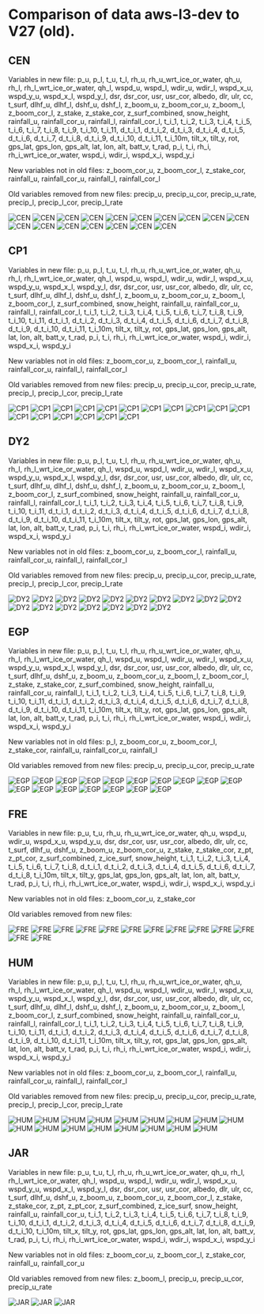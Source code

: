 # Comparison of data aws-l3-dev to V27 (old).
## CEN
Variables in new file:
p_u, p_l, t_u, t_l, rh_u, rh_u_wrt_ice_or_water, qh_u, rh_l, rh_l_wrt_ice_or_water, qh_l, wspd_u, wspd_l, wdir_u, wdir_l, wspd_x_u, wspd_y_u, wspd_x_l, wspd_y_l, dsr, dsr_cor, usr, usr_cor, albedo, dlr, ulr, cc, t_surf, dlhf_u, dlhf_l, dshf_u, dshf_l, z_boom_u, z_boom_cor_u, z_boom_l, z_boom_cor_l, z_stake, z_stake_cor, z_surf_combined, snow_height, rainfall_u, rainfall_cor_u, rainfall_l, rainfall_cor_l, t_i_1, t_i_2, t_i_3, t_i_4, t_i_5, t_i_6, t_i_7, t_i_8, t_i_9, t_i_10, t_i_11, d_t_i_1, d_t_i_2, d_t_i_3, d_t_i_4, d_t_i_5, d_t_i_6, d_t_i_7, d_t_i_8, d_t_i_9, d_t_i_10, d_t_i_11, t_i_10m, tilt_x, tilt_y, rot, gps_lat, gps_lon, gps_alt, lat, lon, alt, batt_v, t_rad, p_i, t_i, rh_i, rh_i_wrt_ice_or_water, wspd_i, wdir_i, wspd_x_i, wspd_y_i

New variables not in old files:
z_boom_cor_u, z_boom_cor_l, z_stake_cor, rainfall_u, rainfall_cor_u, rainfall_l, rainfall_cor_l

Old variables removed from new files:
precip_u, precip_u_cor, precip_u_rate, precip_l, precip_l_cor, precip_l_rate
 
![CEN](../figures/V27_versus_aws-l3-dev_hour/CEN_0.png)
![CEN](../figures/V27_versus_aws-l3-dev_hour/CEN_1.png)
![CEN](../figures/V27_versus_aws-l3-dev_hour/CEN_2.png)
![CEN](../figures/V27_versus_aws-l3-dev_hour/CEN_3.png)
![CEN](../figures/V27_versus_aws-l3-dev_hour/CEN_4.png)
![CEN](../figures/V27_versus_aws-l3-dev_hour/CEN_5.png)
![CEN](../figures/V27_versus_aws-l3-dev_hour/CEN_6.png)
![CEN](../figures/V27_versus_aws-l3-dev_hour/CEN_7.png)
![CEN](../figures/V27_versus_aws-l3-dev_hour/CEN_8.png)
![CEN](../figures/V27_versus_aws-l3-dev_hour/CEN_9.png)
![CEN](../figures/V27_versus_aws-l3-dev_hour/CEN_10.png)
![CEN](../figures/V27_versus_aws-l3-dev_hour/CEN_11.png)
![CEN](../figures/V27_versus_aws-l3-dev_hour/CEN_12.png)
![CEN](../figures/V27_versus_aws-l3-dev_hour/CEN_13.png)
![CEN](../figures/V27_versus_aws-l3-dev_hour/CEN_14.png)
![CEN](../figures/V27_versus_aws-l3-dev_hour/CEN_15.png)
![CEN](../figures/V27_versus_aws-l3-dev_hour/CEN_16.png)
 
## CP1
Variables in new file:
p_u, p_l, t_u, t_l, rh_u, rh_u_wrt_ice_or_water, qh_u, rh_l, rh_l_wrt_ice_or_water, qh_l, wspd_u, wspd_l, wdir_u, wdir_l, wspd_x_u, wspd_y_u, wspd_x_l, wspd_y_l, dsr, dsr_cor, usr, usr_cor, albedo, dlr, ulr, cc, t_surf, dlhf_u, dlhf_l, dshf_u, dshf_l, z_boom_u, z_boom_cor_u, z_boom_l, z_boom_cor_l, z_surf_combined, snow_height, rainfall_u, rainfall_cor_u, rainfall_l, rainfall_cor_l, t_i_1, t_i_2, t_i_3, t_i_4, t_i_5, t_i_6, t_i_7, t_i_8, t_i_9, t_i_10, t_i_11, d_t_i_1, d_t_i_2, d_t_i_3, d_t_i_4, d_t_i_5, d_t_i_6, d_t_i_7, d_t_i_8, d_t_i_9, d_t_i_10, d_t_i_11, t_i_10m, tilt_x, tilt_y, rot, gps_lat, gps_lon, gps_alt, lat, lon, alt, batt_v, t_rad, p_i, t_i, rh_i, rh_i_wrt_ice_or_water, wspd_i, wdir_i, wspd_x_i, wspd_y_i

New variables not in old files:
z_boom_cor_u, z_boom_cor_l, rainfall_u, rainfall_cor_u, rainfall_l, rainfall_cor_l

Old variables removed from new files:
precip_u, precip_u_cor, precip_u_rate, precip_l, precip_l_cor, precip_l_rate
 
![CP1](../figures/V27_versus_aws-l3-dev_hour/CP1_0.png)
![CP1](../figures/V27_versus_aws-l3-dev_hour/CP1_1.png)
![CP1](../figures/V27_versus_aws-l3-dev_hour/CP1_2.png)
![CP1](../figures/V27_versus_aws-l3-dev_hour/CP1_3.png)
![CP1](../figures/V27_versus_aws-l3-dev_hour/CP1_4.png)
![CP1](../figures/V27_versus_aws-l3-dev_hour/CP1_5.png)
![CP1](../figures/V27_versus_aws-l3-dev_hour/CP1_6.png)
![CP1](../figures/V27_versus_aws-l3-dev_hour/CP1_7.png)
![CP1](../figures/V27_versus_aws-l3-dev_hour/CP1_8.png)
![CP1](../figures/V27_versus_aws-l3-dev_hour/CP1_9.png)
![CP1](../figures/V27_versus_aws-l3-dev_hour/CP1_10.png)
![CP1](../figures/V27_versus_aws-l3-dev_hour/CP1_11.png)
![CP1](../figures/V27_versus_aws-l3-dev_hour/CP1_12.png)
![CP1](../figures/V27_versus_aws-l3-dev_hour/CP1_13.png)
![CP1](../figures/V27_versus_aws-l3-dev_hour/CP1_14.png)
![CP1](../figures/V27_versus_aws-l3-dev_hour/CP1_15.png)
![CP1](../figures/V27_versus_aws-l3-dev_hour/CP1_16.png)
 
## DY2
Variables in new file:
p_u, p_l, t_u, t_l, rh_u, rh_u_wrt_ice_or_water, qh_u, rh_l, rh_l_wrt_ice_or_water, qh_l, wspd_u, wspd_l, wdir_u, wdir_l, wspd_x_u, wspd_y_u, wspd_x_l, wspd_y_l, dsr, dsr_cor, usr, usr_cor, albedo, dlr, ulr, cc, t_surf, dlhf_u, dlhf_l, dshf_u, dshf_l, z_boom_u, z_boom_cor_u, z_boom_l, z_boom_cor_l, z_surf_combined, snow_height, rainfall_u, rainfall_cor_u, rainfall_l, rainfall_cor_l, t_i_1, t_i_2, t_i_3, t_i_4, t_i_5, t_i_6, t_i_7, t_i_8, t_i_9, t_i_10, t_i_11, d_t_i_1, d_t_i_2, d_t_i_3, d_t_i_4, d_t_i_5, d_t_i_6, d_t_i_7, d_t_i_8, d_t_i_9, d_t_i_10, d_t_i_11, t_i_10m, tilt_x, tilt_y, rot, gps_lat, gps_lon, gps_alt, lat, lon, alt, batt_v, t_rad, p_i, t_i, rh_i, rh_i_wrt_ice_or_water, wspd_i, wdir_i, wspd_x_i, wspd_y_i

New variables not in old files:
z_boom_cor_u, z_boom_cor_l, rainfall_u, rainfall_cor_u, rainfall_l, rainfall_cor_l

Old variables removed from new files:
precip_u, precip_u_cor, precip_u_rate, precip_l, precip_l_cor, precip_l_rate
 
![DY2](../figures/V27_versus_aws-l3-dev_hour/DY2_0.png)
![DY2](../figures/V27_versus_aws-l3-dev_hour/DY2_1.png)
![DY2](../figures/V27_versus_aws-l3-dev_hour/DY2_2.png)
![DY2](../figures/V27_versus_aws-l3-dev_hour/DY2_3.png)
![DY2](../figures/V27_versus_aws-l3-dev_hour/DY2_4.png)
![DY2](../figures/V27_versus_aws-l3-dev_hour/DY2_5.png)
![DY2](../figures/V27_versus_aws-l3-dev_hour/DY2_6.png)
![DY2](../figures/V27_versus_aws-l3-dev_hour/DY2_7.png)
![DY2](../figures/V27_versus_aws-l3-dev_hour/DY2_8.png)
![DY2](../figures/V27_versus_aws-l3-dev_hour/DY2_9.png)
![DY2](../figures/V27_versus_aws-l3-dev_hour/DY2_10.png)
![DY2](../figures/V27_versus_aws-l3-dev_hour/DY2_11.png)
![DY2](../figures/V27_versus_aws-l3-dev_hour/DY2_12.png)
![DY2](../figures/V27_versus_aws-l3-dev_hour/DY2_13.png)
![DY2](../figures/V27_versus_aws-l3-dev_hour/DY2_14.png)
![DY2](../figures/V27_versus_aws-l3-dev_hour/DY2_15.png)
![DY2](../figures/V27_versus_aws-l3-dev_hour/DY2_16.png)
 
## EGP
Variables in new file:
p_u, p_l, t_u, t_l, rh_u, rh_u_wrt_ice_or_water, qh_u, rh_l, rh_l_wrt_ice_or_water, qh_l, wspd_u, wspd_l, wdir_u, wdir_l, wspd_x_u, wspd_y_u, wspd_x_l, wspd_y_l, dsr, dsr_cor, usr, usr_cor, albedo, dlr, ulr, cc, t_surf, dlhf_u, dshf_u, z_boom_u, z_boom_cor_u, z_boom_l, z_boom_cor_l, z_stake, z_stake_cor, z_surf_combined, snow_height, rainfall_u, rainfall_cor_u, rainfall_l, t_i_1, t_i_2, t_i_3, t_i_4, t_i_5, t_i_6, t_i_7, t_i_8, t_i_9, t_i_10, t_i_11, d_t_i_1, d_t_i_2, d_t_i_3, d_t_i_4, d_t_i_5, d_t_i_6, d_t_i_7, d_t_i_8, d_t_i_9, d_t_i_10, d_t_i_11, t_i_10m, tilt_x, tilt_y, rot, gps_lat, gps_lon, gps_alt, lat, lon, alt, batt_v, t_rad, p_i, t_i, rh_i, rh_i_wrt_ice_or_water, wspd_i, wdir_i, wspd_x_i, wspd_y_i

New variables not in old files:
p_l, z_boom_cor_u, z_boom_cor_l, z_stake_cor, rainfall_u, rainfall_cor_u, rainfall_l

Old variables removed from new files:
precip_u, precip_u_cor, precip_u_rate
 
![EGP](../figures/V27_versus_aws-l3-dev_hour/EGP_0.png)
![EGP](../figures/V27_versus_aws-l3-dev_hour/EGP_1.png)
![EGP](../figures/V27_versus_aws-l3-dev_hour/EGP_2.png)
![EGP](../figures/V27_versus_aws-l3-dev_hour/EGP_3.png)
![EGP](../figures/V27_versus_aws-l3-dev_hour/EGP_4.png)
![EGP](../figures/V27_versus_aws-l3-dev_hour/EGP_5.png)
![EGP](../figures/V27_versus_aws-l3-dev_hour/EGP_6.png)
![EGP](../figures/V27_versus_aws-l3-dev_hour/EGP_7.png)
![EGP](../figures/V27_versus_aws-l3-dev_hour/EGP_8.png)
![EGP](../figures/V27_versus_aws-l3-dev_hour/EGP_9.png)
![EGP](../figures/V27_versus_aws-l3-dev_hour/EGP_10.png)
![EGP](../figures/V27_versus_aws-l3-dev_hour/EGP_11.png)
![EGP](../figures/V27_versus_aws-l3-dev_hour/EGP_12.png)
![EGP](../figures/V27_versus_aws-l3-dev_hour/EGP_13.png)
![EGP](../figures/V27_versus_aws-l3-dev_hour/EGP_14.png)
![EGP](../figures/V27_versus_aws-l3-dev_hour/EGP_15.png)
![EGP](../figures/V27_versus_aws-l3-dev_hour/EGP_16.png)
 
## FRE
Variables in new file:
p_u, t_u, rh_u, rh_u_wrt_ice_or_water, qh_u, wspd_u, wdir_u, wspd_x_u, wspd_y_u, dsr, dsr_cor, usr, usr_cor, albedo, dlr, ulr, cc, t_surf, dlhf_u, dshf_u, z_boom_u, z_boom_cor_u, z_stake, z_stake_cor, z_pt, z_pt_cor, z_surf_combined, z_ice_surf, snow_height, t_i_1, t_i_2, t_i_3, t_i_4, t_i_5, t_i_6, t_i_7, t_i_8, d_t_i_1, d_t_i_2, d_t_i_3, d_t_i_4, d_t_i_5, d_t_i_6, d_t_i_7, d_t_i_8, t_i_10m, tilt_x, tilt_y, gps_lat, gps_lon, gps_alt, lat, lon, alt, batt_v, t_rad, p_i, t_i, rh_i, rh_i_wrt_ice_or_water, wspd_i, wdir_i, wspd_x_i, wspd_y_i

New variables not in old files:
z_boom_cor_u, z_stake_cor

Old variables removed from new files:

 
![FRE](../figures/V27_versus_aws-l3-dev_hour/FRE_0.png)
![FRE](../figures/V27_versus_aws-l3-dev_hour/FRE_1.png)
![FRE](../figures/V27_versus_aws-l3-dev_hour/FRE_2.png)
![FRE](../figures/V27_versus_aws-l3-dev_hour/FRE_3.png)
![FRE](../figures/V27_versus_aws-l3-dev_hour/FRE_4.png)
![FRE](../figures/V27_versus_aws-l3-dev_hour/FRE_5.png)
![FRE](../figures/V27_versus_aws-l3-dev_hour/FRE_6.png)
![FRE](../figures/V27_versus_aws-l3-dev_hour/FRE_7.png)
![FRE](../figures/V27_versus_aws-l3-dev_hour/FRE_8.png)
![FRE](../figures/V27_versus_aws-l3-dev_hour/FRE_9.png)
![FRE](../figures/V27_versus_aws-l3-dev_hour/FRE_10.png)
![FRE](../figures/V27_versus_aws-l3-dev_hour/FRE_11.png)
![FRE](../figures/V27_versus_aws-l3-dev_hour/FRE_12.png)
 
## HUM
Variables in new file:
p_u, p_l, t_u, t_l, rh_u, rh_u_wrt_ice_or_water, qh_u, rh_l, rh_l_wrt_ice_or_water, qh_l, wspd_u, wspd_l, wdir_u, wdir_l, wspd_x_u, wspd_y_u, wspd_x_l, wspd_y_l, dsr, dsr_cor, usr, usr_cor, albedo, dlr, ulr, cc, t_surf, dlhf_u, dlhf_l, dshf_u, dshf_l, z_boom_u, z_boom_cor_u, z_boom_l, z_boom_cor_l, z_surf_combined, snow_height, rainfall_u, rainfall_cor_u, rainfall_l, rainfall_cor_l, t_i_1, t_i_2, t_i_3, t_i_4, t_i_5, t_i_6, t_i_7, t_i_8, t_i_9, t_i_10, t_i_11, d_t_i_1, d_t_i_2, d_t_i_3, d_t_i_4, d_t_i_5, d_t_i_6, d_t_i_7, d_t_i_8, d_t_i_9, d_t_i_10, d_t_i_11, t_i_10m, tilt_x, tilt_y, rot, gps_lat, gps_lon, gps_alt, lat, lon, alt, batt_v, t_rad, p_i, t_i, rh_i, rh_i_wrt_ice_or_water, wspd_i, wdir_i, wspd_x_i, wspd_y_i

New variables not in old files:
z_boom_cor_u, z_boom_cor_l, rainfall_u, rainfall_cor_u, rainfall_l, rainfall_cor_l

Old variables removed from new files:
precip_u, precip_u_cor, precip_u_rate, precip_l, precip_l_cor, precip_l_rate
 
![HUM](../figures/V27_versus_aws-l3-dev_hour/HUM_0.png)
![HUM](../figures/V27_versus_aws-l3-dev_hour/HUM_1.png)
![HUM](../figures/V27_versus_aws-l3-dev_hour/HUM_2.png)
![HUM](../figures/V27_versus_aws-l3-dev_hour/HUM_3.png)
![HUM](../figures/V27_versus_aws-l3-dev_hour/HUM_4.png)
![HUM](../figures/V27_versus_aws-l3-dev_hour/HUM_5.png)
![HUM](../figures/V27_versus_aws-l3-dev_hour/HUM_6.png)
![HUM](../figures/V27_versus_aws-l3-dev_hour/HUM_7.png)
![HUM](../figures/V27_versus_aws-l3-dev_hour/HUM_8.png)
![HUM](../figures/V27_versus_aws-l3-dev_hour/HUM_9.png)
![HUM](../figures/V27_versus_aws-l3-dev_hour/HUM_10.png)
![HUM](../figures/V27_versus_aws-l3-dev_hour/HUM_11.png)
![HUM](../figures/V27_versus_aws-l3-dev_hour/HUM_12.png)
![HUM](../figures/V27_versus_aws-l3-dev_hour/HUM_13.png)
![HUM](../figures/V27_versus_aws-l3-dev_hour/HUM_14.png)
![HUM](../figures/V27_versus_aws-l3-dev_hour/HUM_15.png)
![HUM](../figures/V27_versus_aws-l3-dev_hour/HUM_16.png)
 
## JAR
Variables in new file:
p_u, t_u, t_l, rh_u, rh_u_wrt_ice_or_water, qh_u, rh_l, rh_l_wrt_ice_or_water, qh_l, wspd_u, wspd_l, wdir_u, wdir_l, wspd_x_u, wspd_y_u, wspd_x_l, wspd_y_l, dsr, dsr_cor, usr, usr_cor, albedo, dlr, ulr, cc, t_surf, dlhf_u, dshf_u, z_boom_u, z_boom_cor_u, z_boom_cor_l, z_stake, z_stake_cor, z_pt, z_pt_cor, z_surf_combined, z_ice_surf, snow_height, rainfall_u, rainfall_cor_u, t_i_1, t_i_2, t_i_3, t_i_4, t_i_5, t_i_6, t_i_7, t_i_8, t_i_9, t_i_10, d_t_i_1, d_t_i_2, d_t_i_3, d_t_i_4, d_t_i_5, d_t_i_6, d_t_i_7, d_t_i_8, d_t_i_9, d_t_i_10, t_i_10m, tilt_x, tilt_y, rot, gps_lat, gps_lon, gps_alt, lat, lon, alt, batt_v, t_rad, p_i, t_i, rh_i, rh_i_wrt_ice_or_water, wspd_i, wdir_i, wspd_x_i, wspd_y_i

New variables not in old files:
z_boom_cor_u, z_boom_cor_l, z_stake_cor, rainfall_u, rainfall_cor_u

Old variables removed from new files:
z_boom_l, precip_u, precip_u_cor, precip_u_rate
 
![JAR](../figures/V27_versus_aws-l3-dev_hour/JAR_0.png)
![JAR](../figures/V27_versus_aws-l3-dev_hour/JAR_1.png)
![JAR](../figures/V27_versus_aws-l3-dev_hour/JAR_2.png)
